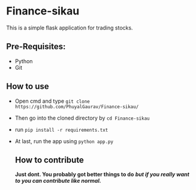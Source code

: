 ﻿# Finance-sikau
 
This is a simple flask application for trading stocks.

## Pre-Requisites:
- Python
- Git

## How to use

- Open cmd and type `git clone https://github.com/PhuyalGaurav/Finance-sikau/`
- Then go into the cloned directory by `cd Finance-sikau`
- run `pip install -r requirements.txt`
- At last, run the app using `python app.py`

  ## How to contribute

  **Just dont. You probably got better things to do**
  ***but if you really want to you can contribute like normal.***
